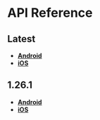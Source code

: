 # API Reference

<a name="latest"></a>
## Latest
- [**Android**](./android/latest)
- [**iOS**](./ios/latest)

<a name="1.26.1"></a>
## 1.26.1
- [**Android**](./android/1.26.1)
- [**iOS**](./ios/1.26.1)